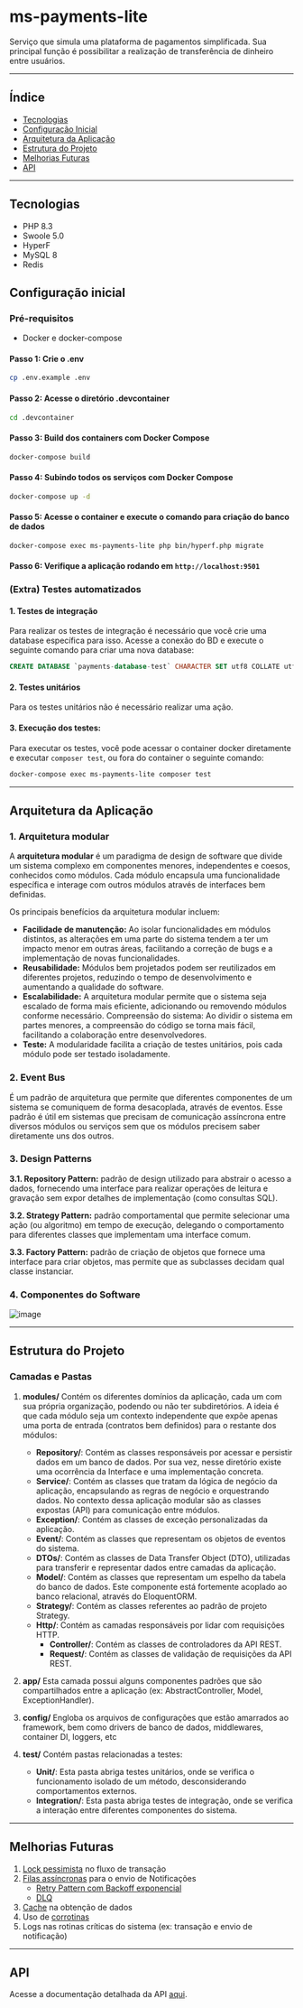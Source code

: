 
# ms-payments-lite

Serviço que simula uma plataforma de pagamentos simplificada. Sua principal função é possibilitar a realização de transferência de dinheiro entre usuários.

---

## Índice
- [Tecnologias](#tecnologias)
- [Configuração Inicial](#configuração-inicial)
- [Arquitetura da Aplicação](#arquitetura-da-aplicação)
- [Estrutura do Projeto](#estrutura-do-projeto)
- [Melhorias Futuras](#melhorias-futuras)
- [API](#api)
---

## Tecnologias
 - PHP 8.3
 - Swoole 5.0
 - HyperF 
 - MySQL 8
 - Redis

## Configuração inicial

### Pré-requisitos
- Docker e docker-compose

#### Passo 1: Crie o .env

```bash
cp .env.example .env
```

#### Passo 2: Acesse o diretório .devcontainer

```bash
cd .devcontainer
```

#### Passo 3: Build dos containers com Docker Compose

```bash
docker-compose build
```

#### Passo 4: Subindo todos os serviços com Docker Compose

```bash
docker-compose up -d
```
#### Passo 5: Acesse o container e execute o comando para criação do banco de dados

```bash
docker-compose exec ms-payments-lite php bin/hyperf.php migrate
```

#### Passo 6: Verifique a aplicação rodando em ```http://localhost:9501```

### (Extra) Testes automatizados

#### 1. Testes de integração
Para realizar os testes de integração é necessário que você crie uma database específica para isso. Acesse a conexão do BD e execute o seguinte comando para criar uma nova database:
```sql
CREATE DATABASE `payments-database-test` CHARACTER SET utf8 COLLATE utf8_general_ci;
```
#### 2. Testes unitários
Para os testes unitários não é necessário realizar uma ação.

#### 3. Execução dos testes:
Para executar os testes, você pode acessar o container docker diretamente e executar ```composer test```, ou fora do container o seguinte comando:
```bash
docker-compose exec ms-payments-lite composer test
```
---

## Arquitetura da Aplicação

### 1. Arquitetura modular

A **arquitetura modular** é um paradigma de design de software que divide um sistema complexo em componentes menores, independentes e coesos, conhecidos como módulos. Cada módulo encapsula uma funcionalidade específica e interage com outros módulos através de interfaces bem definidas.

Os principais benefícios da arquitetura modular incluem:

- **Facilidade de manutenção:** Ao isolar funcionalidades em módulos distintos, as alterações em uma parte do sistema tendem a ter um impacto menor em outras áreas, facilitando a correção de bugs e a implementação de novas funcionalidades.
- **Reusabilidade:** Módulos bem projetados podem ser reutilizados em diferentes projetos, reduzindo o tempo de desenvolvimento e aumentando a qualidade do software.
- **Escalabilidade:** A arquitetura modular permite que o sistema seja escalado de forma mais eficiente, adicionando ou removendo módulos conforme necessário.
Compreensão do sistema: Ao dividir o sistema em partes menores, a compreensão do código se torna mais fácil, facilitando a colaboração entre desenvolvedores.
- **Teste:** A modularidade facilita a criação de testes unitários, pois cada módulo pode ser testado isoladamente.

### 2. Event Bus
É um padrão de arquitetura que permite que diferentes componentes de um sistema se comuniquem de forma desacoplada, através de eventos. Esse padrão é útil em sistemas que precisam de comunicação assíncrona entre diversos módulos ou serviços sem que os módulos precisem saber diretamente uns dos outros. 

### 3. Design Patterns
**3.1. Repository Pattern:**  padrão de design utilizado para abstrair o acesso a dados, fornecendo uma interface para realizar operações de leitura e gravação sem expor detalhes de implementação (como consultas SQL).

**3.2. Strategy Pattern:** padrão comportamental que permite selecionar uma ação (ou algoritmo) em tempo de execução, delegando o comportamento para diferentes classes que implementam uma interface comum.

**3.3. Factory Pattern:** padrão de criação de objetos que fornece uma interface para criar objetos, mas permite que as subclasses decidam qual classe instanciar.

### 4. Componentes do Software
![image](https://github.com/user-attachments/assets/38ebf839-99cb-4ef9-a42a-a25f319e97c6)

---

## Estrutura do Projeto

### Camadas e Pastas

1. **modules/**
   Contém os diferentes domínios da aplicação, cada um com sua própria organização, podendo ou não ter subdiretórios. A ideia é que cada módulo seja um contexto independente que expõe apenas uma porta de entrada (contratos bem definidos) para o restante dos módulos:
   - **Repository/**: Contém as classes responsáveis por acessar e persistir dados em um banco de dados. Por sua vez, nesse diretório existe uma ocorrência da Interface e uma implementação concreta.
   - **Service/**: Contém as classes que tratam da lógica de negócio da aplicação, encapsulando as regras de negócio e orquestrando dados. No contexto dessa aplicação modular são as classes expostas (API) para comunicação entre módulos.
   - **Exception/**: Contém as classes de exceção personalizadas da aplicação.
   - **Event/**: Contém as classes que representam os objetos de eventos do sistema.
   - **DTOs/**: Contém as classes de Data Transfer Object (DTO), utilizadas para transferir e representar dados entre camadas da aplicação.
   - **Model/**: Contém as classes que representam um espelho da tabela do banco de dados. Este componente está fortemente acoplado ao banco relacional, através do EloquentORM.
   - **Strategy/**: Contém as classes referentes ao padrão de projeto Strategy.
   - **Http/**: Contém as camadas responsáveis por lidar com requisições HTTP.
     - **Controller/**: Contém as classes de controladores da API REST.
     - **Request/**: Contém as classes de validação de requisições da API REST.

2. **app/**
   Esta camada possui alguns componentes padrões que são compartilhados entre a aplicação (ex: AbstractController, Model, ExceptionHandler).

3. **config/**
   Engloba os arquivos de configurações que estão amarrados ao framework, bem como drivers de banco de dados, middlewares, container DI, loggers, etc

5. **test/**
   Contém pastas relacionadas a testes:
   - **Unit/**: Esta pasta abriga testes unitários, onde se verifica o funcionamento isolado de um método, desconsiderando comportamentos externos.
   - **Integration/**: Esta pasta abriga testes de integração, onde se verifica a interação entre diferentes componentes do sistema.
  
---

## Melhorias Futuras
1. [Lock pessimista](https://medium.com/@abhirup.acharya009/managing-concurrent-access-optimistic-locking-vs-pessimistic-locking-0f6a64294db7) no fluxo de transação
2. [Filas assíncronas](https://www.hyperf.wiki/3.1/#/en/async-queue?id=async-queue) para o envio de Notificações
   - [Retry Pattern com Backoff exponencial](https://docs.aws.amazon.com/prescriptive-guidance/latest/cloud-design-patterns/retry-backoff.html)
   - [DLQ](https://aws.amazon.com/pt/what-is/dead-letter-queue/)
4. [Cache](https://www.hyperf.wiki/3.1/#/en/cache?id=cache) na obtenção de dados
5. Uso de [corrotinas](https://www.hyperf.wiki/3.1/#/en/coroutine?id=coroutine)
6. Logs nas rotinas críticas do sistema (ex: transação e envio de notificação)

---

## API
Acesse a documentação detalhada da API [aqui](docs/API.md).
